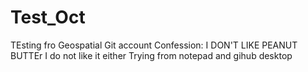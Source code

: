 # Test_Oct
 TEsting fro Geospatial Git account
 Confession: I DON'T LIKE PEANUT BUTTEr
I do not like it either
Trying from notepad and gihub desktop